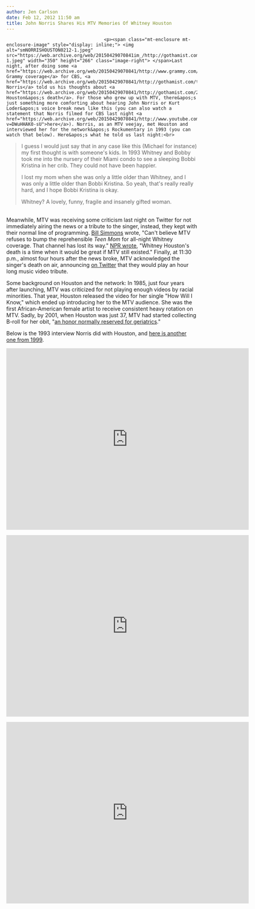 ```yaml
---
author: Jen Carlson
date: Feb 12, 2012 11:50 am
title: John Norris Shares His MTV Memories Of Whitney Houston
---
```


	
										<p><span class="mt-enclosure mt-enclosure-image" style="display: inline;"> <img alt="smNORRISHOUSTON0212-1.jpeg" src="https://web.archive.org/web/20150429070841im_/http://gothamist.com/attachments/arts_jen/smNORRISHOUSTON0212-1.jpeg" width="350" height="266" class="image-right"> </span>Last night, after doing some <a href="https://web.archive.org/web/20150429070841/http://www.grammy.com/live">pre-Grammy coverage</a> for CBS, <a href="https://web.archive.org/web/20150429070841/http://gothamist.com/tags/johnnorris">John Norris</a> told us his thoughts about <a href="https://web.archive.org/web/20150429070841/http://gothamist.com/2012/02/11/whitney_houston_has_died_at_age_48.php">Whitney Houston&apos;s death</a>. For those who grew up with MTV, there&apos;s just something more comforting about hearing John Norris or Kurt Loder&apos;s voice break news like this (you can also watch a statement that Norris filmed for CBS last night <a href="https://web.archive.org/web/20150429070841/http://www.youtube.com/watch?v=DWuHHAK0-sU">here</a>). Norris, as an MTV veejay, met Houston and interviewed her for the network&apos;s Rockumentary in 1993 (you can watch that below). Here&apos;s what he told us last night:<br>
</p><blockquote>I guess I would just say that in any case like this (Michael for instance) my first thought is with someone&apos;s kids. In 1993 Whitney and Bobby took me into the nursery of their Miami condo to see a sleeping Bobbi Kristina in her crib. They could not have been happier. <p></p>

<p>I lost my mom when she was only a little older than Whitney, and I was only a little older than Bobbi Kristina. So yeah, that&apos;s really really hard, and I hope Bobbi Kristina is okay.</p>

<p>Whitney? A lovely, funny, fragile and insanely gifted woman.</p></blockquote> <br>
Meanwhile, MTV was receiving some criticism last night on Twitter for not immediately airing the news or a tribute to the singer, instead, they kept with their normal line of programming. <a href="https://web.archive.org/web/20150429070841/https://twitter.com/#!/sportsguy33/status/168524238158958592">Bill Simmons</a> wrote, &quot;Can&apos;t believe MTV refuses to bump the reprehensible <em>Teen Mom</em> for all-night Whitney coverage. That channel has lost its way.&quot; <a href="https://web.archive.org/web/20150429070841/https://twitter.com/#!/nprmonkeysee/status/168552197926289408">NPR wrote</a>, &quot;Whitney Houston&apos;s death is a time when it would be great if MTV still existed.&quot; Finally, at 11:30 p.m., almost four hours after the news broke, MTV acknowledged the singer&apos;s death on air, announcing <a href="https://web.archive.org/web/20150429070841/https://twitter.com/#!/mtvnews/status/168542889431928832">on Twitter</a> that they would play an hour long music video tribute.<p></p>

<p>Some background on Houston and the network: In 1985, just four years after launching, MTV was criticized for not playing enough videos by racial minorities. That year, Houston released the video for her single &quot;How Will I Know,&quot; which ended up introducing her to the MTV audience. She was the first African-American female artist to receive consistent heavy rotation on MTV. Sadly, by 2001, when Houston was just 37, MTV had started collecting B-roll for her obit, &quot;<a href="https://web.archive.org/web/20150429070841/http://www.salon.com/2006/04/12/whitney_houston_3/">an honor normally reserved for geriatrics</a>.&quot;</p>

<p>Below is the 1993 interview Norris did with Houston, and <a href="https://web.archive.org/web/20150429070841/http://www.mtv.com/videos/news/733104/whitney-houston-talks-with-mtv-news-john-norris-in-1999.jhtml">here is another one from 1999</a>.</p>

<p><iframe width="640" height="480" src="https://web.archive.org/web/20150429070841if_/http://www.youtube.com/embed/AwzAP_U5oXc" frameborder="0" allowfullscreen></iframe></p>

<p><iframe width="640" height="480" src="https://web.archive.org/web/20150429070841if_/http://www.youtube.com/embed/X6Tjnb9o5To" frameborder="0" allowfullscreen></iframe></p>

<p><iframe width="640" height="480" src="https://web.archive.org/web/20150429070841if_/http://www.youtube.com/embed/zzgQwGDgzMQ" frameborder="0" allowfullscreen></iframe></p>					
										
									
				